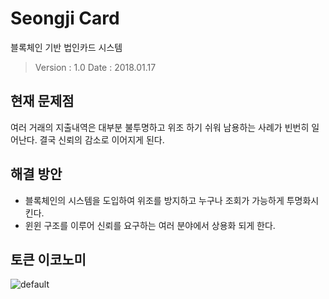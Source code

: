 # Seongji Card
블록체인 기반 법인카드 시스템
> Version : 1.0
> Date : 2018.01.17

## 현재 문제점
여러 거래의 지출내역은 대부분 불투명하고 위조 하기 쉬워 남용하는 사례가 빈번히 일어난다.
결국 신뢰의 감소로 이어지게 된다.

## 해결 방안
- 블록체인의 시스템을 도입하여 위조를 방지하고 누구나 조회가 가능하게 투명화시킨다.
- 윈윈 구조를 이루어 신뢰를 요구하는 여러 분야에서 상용화 되게 한다.

## 토큰 이코노미
![default](https://user-images.githubusercontent.com/46768743/51296630-5cf12180-1a60-11e9-8643-1c5216172009.PNG)

